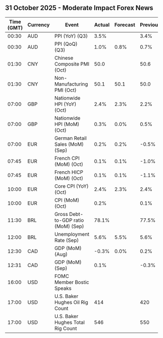 ## 31 October 2025 - Moderate Impact Forex News

| Time (GMT) | Currency | Event | Actual | Forecast | Previous |
|------|----------|-------|--------|----------|----------|
| 00:30 | AUD | PPI (YoY) (Q3) | 3.5% |  | 3.4% |
| 00:30 | AUD | PPI (QoQ) (Q3) | 1.0% | 0.8% | 0.7% |
| 01:30 | CNY | Chinese Composite PMI (Oct) | 50.0 |  | 50.6 |
| 01:30 | CNY | Non-Manufacturing PMI (Oct) | 50.1 | 50.1 | 50.0 |
| 07:00 | GBP | Nationwide HPI (YoY) (Oct) | 2.4% | 2.3% | 2.2% |
| 07:00 | GBP | Nationwide HPI (MoM) (Oct) | 0.3% | 0.0% | 0.5% |
| 07:00 | EUR | German Retail Sales (MoM) (Sep) | 0.2% | 0.2% | -0.5% |
| 07:45 | EUR | French CPI (MoM) (Oct) | 0.1% | 0.1% | -1.0% |
| 07:45 | EUR | French HICP (MoM) (Oct) | 0.1% | 0.1% | -1.1% |
| 10:00 | EUR | Core CPI (YoY) (Oct) | 2.4% | 2.3% | 2.4% |
| 10:00 | EUR | CPI (MoM) (Oct) | 0.2% |  | 0.1% |
| 11:30 | BRL | Gross Debt-to-GDP ratio (MoM) (Sep) | 78.1% |  | 77.5% |
| 12:00 | BRL | Unemployment Rate (Sep) | 5.6% | 5.5% | 5.6% |
| 12:30 | CAD | GDP (MoM) (Aug) | -0.3% | 0.0% | 0.2% |
| 12:31 | CAD | GDP (MoM) (Sep) | 0.1% |  | -0.3% |
| 16:00 | USD | FOMC Member Bostic Speaks |  |  |  |
| 17:00 | USD | U.S. Baker Hughes Oil Rig Count | 414 |  | 420 |
| 17:00 | USD | U.S. Baker Hughes Total Rig Count | 546 |  | 550 |
